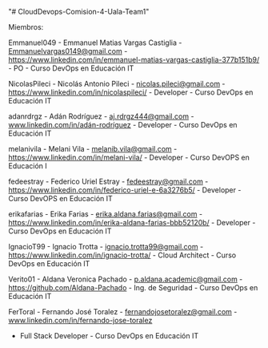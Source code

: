 "# CloudDevops-Comision-4-Uala-Team1" 

Miembros:

Emmanuel049 - Emmanuel Matias Vargas Castiglia - Emmanuelvargas0149@gmail.com - https://www.linkedin.com/in/emmanuel-matias-vargas-castiglia-377b151b9/ - PO - Curso DevOps en Educación IT 


NicolasPileci - Nicolás Antonio Pileci - nicolas.pileci@gmail.com - https://www.linkedin.com/in/nicolaspileci/ - Developer - Curso DevOps en Educación IT 


adanrdrgz - Adán Rodríguez - aj.rdrgz444@gmail.com - www.linkedin.com/in/adán-rodríguez - Developer - Curso DevOps en Educación IT 


melanivila - Melani Vila - melanib.vila@gmail.com - https://www.linkedin.com/in/melani-vila/ - Developer - Curso DevOPS en Educación I


fedeestray - Federico Uriel Estray - fedeestray@gmail.com - https://www.linkedin.com/in/federico-uriel-e-6a3276b5/ - Developer - Curso DevOPS en Educación IT


erikafarias - Erika Farias - erika.aldana.farias@gmail.com - https://www.linkedin.com/in/erika-aldana-farias-bbb52120b/ - Developer - Curso DevOps en Educación IT


IgnacioT99 - Ignacio Trotta - ignacio.trotta99@gmail.com - https://www.linkedin.com/in/ignacio-trotta/ - Cloud Architect - Curso DevOps en Educación IT


Verito01 - Aldana Veronica Pachado - p.aldana.academic@gmail.com - https://github.com/Aldana-Pachado - Ing. de Seguridad - Curso DevOps en Educación IT


FerToral - Fernando José Toralez - fernandojosetoralez@gmail.com - www.linkedin.com/in/fernando-jose-toralez
 - Full Stack Developer - Curso DevOps en Educación IT
